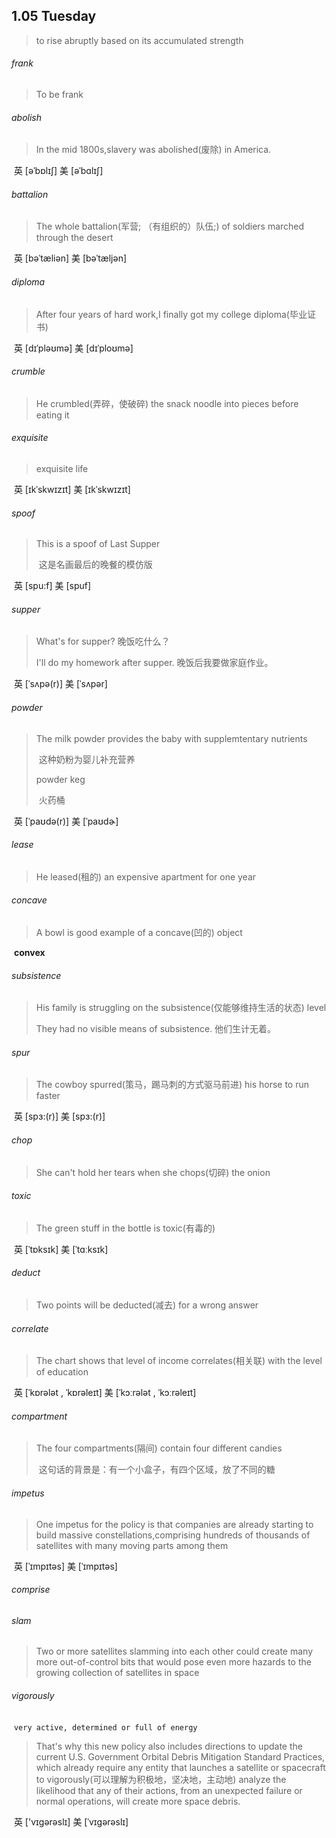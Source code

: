 ## 1.05	Tuesday

> to rise abruptly based on its accumulated strength

###### frank

> To be frank

###### abolish

> In the mid 1800s,slavery was abolished(废除) in America.

​	英 [əˈbɒlɪʃ]   美 [əˈbɑlɪʃ]  

###### battalion

> The whole battalion(军营; （有组织的）队伍;) of soldiers marched through the desert

​	英 [bəˈtæliən]   美 [bəˈtæljən] 

###### diploma

> After four years of hard work,I finally got my college diploma(毕业证书)

​	英 [dɪˈpləʊmə]   美 [dɪˈploʊmə] 

###### crumble

> He crumbled(弄碎，使破碎) the snack noodle into pieces before eating it

###### exquisite

> exquisite life

​	英 [ɪkˈskwɪzɪt]   美 [ɪkˈskwɪzɪt] 

###### spoof

> This is a spoof of Last Supper
>
> ​	这是名画最后的晚餐的模仿版

​	英 [spu:f]   美 [spuf] 

###### supper

> What's for supper? 晚饭吃什么？
>
>  I'll do my homework after supper. 晚饭后我要做家庭作业。

​	英 [ˈsʌpə(r)]   美 [ˈsʌpər] 

###### powder

> The milk powder provides the baby with supplemtentary nutrients
>
> ​	这种奶粉为婴儿补充营养
>
> powder keg
>
> ​	火药桶

​	英 [ˈpaʊdə(r)]   美 [ˈpaʊdɚ] 

###### lease

> He leased(租的) an expensive apartment for one year

###### concave

> A bowl is good example of a concave(凹的) object

​	**convex**

###### subsistence

> His family is struggling on the subsistence(仅能够维持生活的状态) level
>
> They had no visible means of subsistence. 他们生计无着。

###### spur

> The cowboy spurred(策马，踢马刺的方式驱马前进) his horse to run faster

​	英 [spɜ:(r)] 美 [spɜ:(r)]

###### chop

> She can't hold her tears when she chops(切碎) the onion

###### toxic

> The green stuff in the bottle is toxic(有毒的)

​	英 [ˈtɒksɪk]   美 [ˈtɑːksɪk] 

###### deduct

> Two points will be deducted(减去) for a wrong answer

###### correlate

> The chart shows that level of income correlates(相关联) with the level of education

​	英 [ˈkɒrələt , ˈkɒrəleɪt]   美 [ˈkɔːrələt , ˈkɔːrəleɪt] 

###### compartment

> The four compartments(隔间) contain four different candies
>
> ​	这句话的背景是：有一个小盒子，有四个区域，放了不同的糖

###### impetus

> One impetus for the policy is that companies are already starting to build massive constellations,comprising hundreds of thousands of satellites with many moving parts among them

​	英 [ˈɪmpɪtəs]   美 [ˈɪmpɪtəs] 

###### comprise

###### slam

> Two or more satellites slamming into each other could create many more out-of-control bits that would pose even more hazards to the growing collection of satellites in space

###### vigorously

​	`very active, determined or full of energy`

> That's why this new policy also includes directions to update the current U.S. Government Orbital Debris Mitigation Standard Practices, which already require any entity that launches a satellite or spacecraft to vigorously(可以理解为积极地，坚决地，主动地) analyze the likelihood that any of their actions, from an unexpected failure or normal operations, will create more space debris.

​	英 ['vɪɡərəslɪ]   美 [ˈvɪɡərəslɪ] 